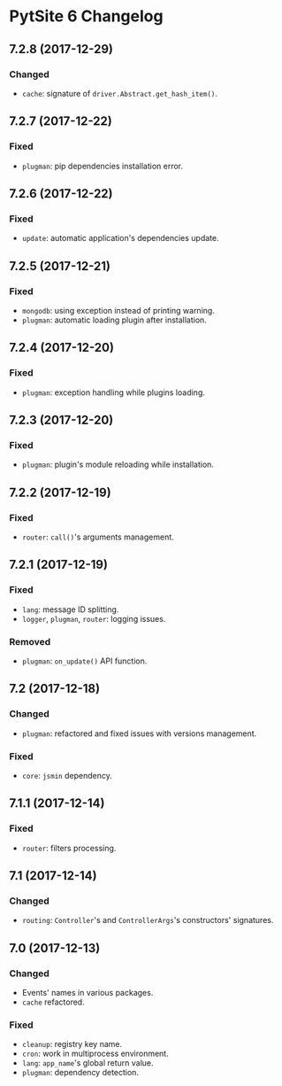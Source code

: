 # PytSite 6 Changelog


## 7.2.8 (2017-12-29)

### Changed

- `cache`: signature of `driver.Abstract.get_hash_item()`.


## 7.2.7 (2017-12-22)

### Fixed

- `plugman`: pip dependencies installation error.


## 7.2.6 (2017-12-22)

### Fixed

- `update`: automatic application's dependencies update.


## 7.2.5 (2017-12-21)

### Fixed

- `mongodb`: using exception instead of printing warning.
- `plugman`: automatic loading plugin after installation.


## 7.2.4 (2017-12-20)

### Fixed

- `plugman`: exception handling while plugins loading.


## 7.2.3 (2017-12-20)

### Fixed

- `plugman`: plugin's module reloading while installation.


## 7.2.2 (2017-12-19)

### Fixed

- `router`: `call()`'s arguments management.


## 7.2.1 (2017-12-19)

### Fixed

- `lang`: message ID splitting.
- `logger`, `plugman`, `router`: logging issues.

### Removed

- `plugman`: `on_update()` API function.


## 7.2 (2017-12-18)

### Changed

- `plugman`: refactored and fixed issues with versions management.

### Fixed

- `core`: `jsmin` dependency.


## 7.1.1 (2017-12-14)

### Fixed

- `router`: filters processing.


## 7.1 (2017-12-14)

### Changed

- `routing`: `Controller`'s and `ControllerArgs`'s constructors' signatures.


## 7.0 (2017-12-13)

### Changed

- Events' names in various packages.
- `cache` refactored.

### Fixed

- `cleanup`: registry key name.
- `cron`: work in multiprocess environment.
- `lang`: `app_name`'s global return value.
- `plugman`: dependency detection.

